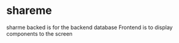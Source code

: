 # shareme
sharme backed is for the backend database 
Frontend is to display components to the screen
